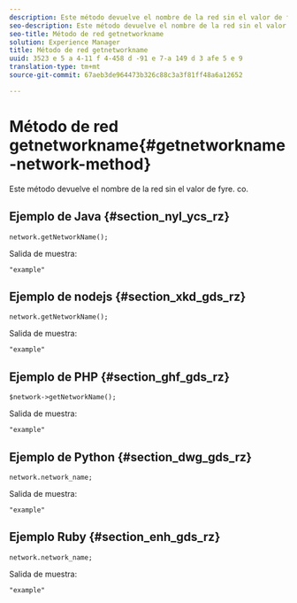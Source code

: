```yaml
---
description: Este método devuelve el nombre de la red sin el valor de fyre. co.
seo-description: Este método devuelve el nombre de la red sin el valor de fyre. co.
seo-title: Método de red getnetworkname
solution: Experience Manager
title: Método de red getnetworkname
uuid: 3523 e 5 a 4-11 f 4-458 d -91 e 7-a 149 d 3 afe 5 e 9
translation-type: tm+mt
source-git-commit: 67aeb3de964473b326c88c3a3f81ff48a6a12652

---
```



# Método de red getnetworkname{#getnetworkname-network-method}

Este método devuelve el nombre de la red sin el valor de fyre. co.

## Ejemplo de Java {#section_nyl_ycs_rz}

```
network.getNetworkName();
```

Salida de muestra:

```
"example" 
```

## Ejemplo de nodejs {#section_xkd_gds_rz}

```
network.getNetworkName();
```

Salida de muestra:

```
"example" 
```

## Ejemplo de PHP {#section_ghf_gds_rz}

```
$network->getNetworkName(); 
```

Salida de muestra:

```
"example" 
```

## Ejemplo de Python {#section_dwg_gds_rz}

```
network.network_name; 
```

Salida de muestra:

```
"example" 
```

## Ejemplo Ruby {#section_enh_gds_rz}

```
network.network_name; 
```

Salida de muestra:

```
"example" 
```

